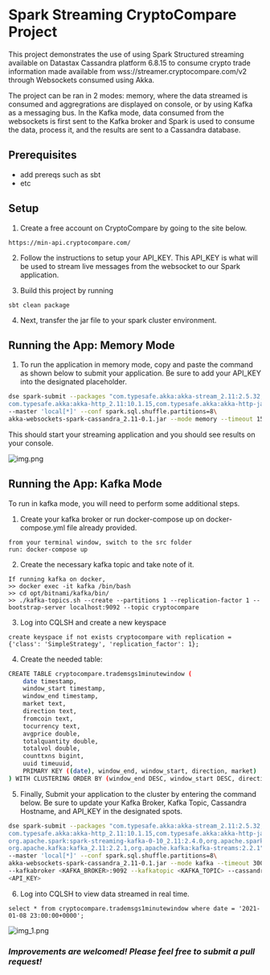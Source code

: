 # Spark Streaming CryptoCompare Project
This project demonstrates the use of using Spark Structured streaming available on Datastax Cassandra platform 6.8.15 to consume crypto trade information made available from wss://streamer.cryptocompare.com/v2 through Websockets consumed using Akka.

The project can be ran in 2 modes: memory, where the data streamed is consumed and aggregrations are displayed on console, or by using Kafka as a messaging bus. In the Kafka mode, data consumed from the websockets is first sent to the Kafka broker and Spark is used to consume the data, process it, and the results are sent to a Cassandra database.


## Prerequisites
- add prereqs such as sbt
- etc

## Setup

1. Create a free account on CryptoCompare by going to the site below.
``` 
https://min-api.cryptocompare.com/ 
```
 
2. Follow the instructions to setup your API_KEY. This API_KEY is what will be used to stream live messages from the websocket to our Spark application.

3. Build this project by running
```
sbt clean package
```

4. Next, transfer the jar file to your spark cluster environment.


## Running the App: Memory Mode
1. To run the application in memory mode, copy and paste the command as shown below to submit your application. Be sure to add your API_KEY into the designated placeholder.

```bash
dse spark-submit --packages "com.typesafe.akka:akka-stream_2.11:2.5.32,com.typesafe.akka:akka-actor_2.11:2.5.32,\
com.typesafe.akka:akka-http_2.11:10.1.15,com.typesafe.akka:akka-http-jackson_2.11:10.1.15,com.typesafe.akka:akka-http-spray-json_2.11:10.1.15"\
--master 'local[*]' --conf spark.sql.shuffle.partitions=8\
akka-websockets-spark-cassandra_2.11-0.1.jar --mode memory --timeout 150 <API_KEY>
```
This should start your streaming application and you should see results on your console.

![img.png](img.png)

## Running the App: Kafka Mode
To run in kafka mode, you will need to perform some additional steps.

1. Create your kafka broker or run docker-compose up on docker-compose.yml file already provided.
```
from your terminal window, switch to the src folder
run: docker-compose up
```
2. Create the necessary kafka topic and take note of it.
```
If running kafka on docker,
>> docker exec -it kafka /bin/bash 
>> cd opt/bitnami/kafka/bin/
>> ./kafka-topics.sh --create --partitions 1 --replication-factor 1 --bootstrap-server localhost:9092 --topic cryptocompare
```
3. Log into CQLSH and create a new keyspace
```
create keyspace if not exists cryptocompare with replication = {'class': 'SimpleStrategy', 'replication_factor': 1};
```
4. Create the needed table: 
```bash
CREATE TABLE cryptocompare.trademsgs1minutewindow (
	date timestamp,
	window_start timestamp,
	window_end timestamp,
	market text,
	direction text,
	fromcoin text,
	tocurrency text,
	avgprice double,
	totalquantity double,
	totalvol double,
	counttxns bigint,
	uuid timeuuid,
	PRIMARY KEY ((date), window_end, window_start, direction, market)
) WITH CLUSTERING ORDER BY (window_end DESC, window_start DESC, direction ASC, market ASC);
```
5. Finally, Submit your application to the cluster by entering the command below. Be sure to update your Kafka Broker, Kafka Topic, Cassandra Hostname, and API_KEY in the designated spots.
```bash
dse spark-submit --packages "com.typesafe.akka:akka-stream_2.11:2.5.32,com.typesafe.akka:akka-actor_2.11:2.5.32,\
com.typesafe.akka:akka-http_2.11:10.1.15,com.typesafe.akka:akka-http-jackson_2.11:10.1.15,com.typesafe.akka:akka-http-spray-json_2.11:10.1.15,\
org.apache.spark:spark-streaming-kafka-0-10_2.11:2.4.0,org.apache.spark:spark-sql-kafka-0-10_2.11:2.4.0,\
org.apache.kafka:kafka_2.11:2.2.1,org.apache.kafka:kafka-streams:2.2.1"\
--master 'local[*]' --conf spark.sql.shuffle.partitions=8\
akka-websockets-spark-cassandra_2.11-0.1.jar --mode kafka --timeout 300\
--kafkabroker <KAFKA_BROKER>:9092 --kafkatopic <KAFKA_TOPIC> --cassandraurl <Cassandra_Host>\
<API_KEY>
```
6. Log into CQLSH to view data streamed in real time.
```
select * from cryptocompare.trademsgs1minutewindow where date = '2021-01-08 23:00:00+0000';
```
![img_1.png](img_1.png)

### _Improvements are welcomed! Please feel free to submit a pull request!_


